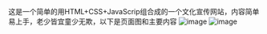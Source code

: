 这是一个简单的用HTML+CSS+JavaScrip组合成的一个文化宣传网站，内容简单易上手，老少皆宜童少无欺，以下是页面图和主要内容
![image](https://github.com/user-attachments/assets/27681db7-dcee-426c-a3b4-bc377c687ad2)
![image](https://github.com/user-attachments/assets/e66cdaea-f77e-47e4-91ea-26329d3a04c2)
